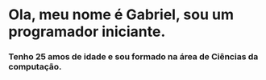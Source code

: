 # Ola, meu nome é Gabriel, sou um programador iniciante.
### Tenho 25 amos de idade e sou formado na área de Ciências da computação.



